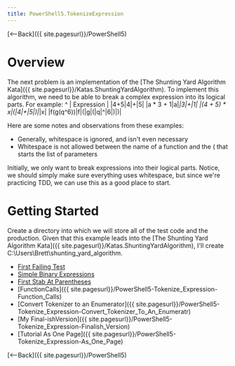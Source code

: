 ```yaml
---
title: PowerShell5.TokenizeExpression
---
```

[<--Back]({{ site.pagesurl}}/PowerShell5)

# Overview
The next problem is an implementation of the [The Shunting Yard Algorithm Kata]({{ site.pagesurl}}/Katas.ShuntingYardAlgorithm). To implement this algorithm, we need to be able to break a complex expression into its logical parts. For example:
^
| Expression |
|4+5|4|+|5|
|a * 3 + 1|a|*|3|+|1|
|(4 + 5) * x|(|4|+|5|)|*|x|
|f(g(q^6))|f|(|g|(|q|^|6|)|)|

Here are some notes and observations from these examples:
* Generally, whitespace is ignored, and isn't even necessary
* Whitespace is not allowed between the name of a function and the ( that starts the list of parameters

Initially, we only want to break expressions into their logical parts. Notice, we should simply make sure everything uses whitespace, but since we're practicing TDD, we can use this as a good place to start.

# Getting Started
Create a directory into which we will store all of the test code and the production. Given that this example leads into the [The Shunting Yard Algorithm Kata]({{ site.pagesurl}}/Katas.ShuntingYardAlgorithm), I'll create C:\Users\Brett\shunting_yard_algorithm.

* [First Failing Test]({{site.pagesurl}}/PowerShell5-Tokenize_Expression-First_Failing_Test)
* [Simple Binary Expressions]({{site.pagesurl}}/PowerShell5-Tokenize_Expression-Simple_Binary_Expressions)
* [First Stab At Parentheses]({{site.pagesurl}}/PowerShell5-Tokenize_Expression-First_Stab_At_Parentheses)
* [FunctionCalls]({{ site.pagesurl}}/PowerShell5-Tokenize_Expression-Function_Calls)
* [Convert Tokenizer to an Enumerator]({{ site.pagesurl}}/PowerShell5-Tokenize_Expression-Convert_Tokenizer_To_An_Enumeratr)
* [My Final-ishVersion]({{ site.pagesurl}}/PowerShell5-Tokenize_Expression-Finalish_Version)
* [Tutorial As One Page]({{ site.pagesurl}}/PowerShell5-Tokenize_Expression-As_One_Page)

[<--Back]({{ site.pagesurl}}/PowerShell5)

